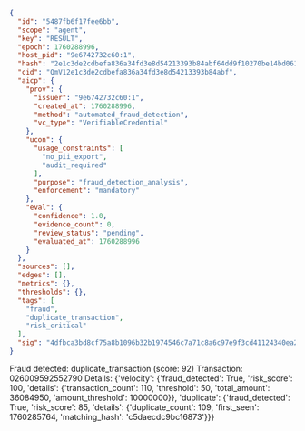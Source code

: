 ```json
{
  "id": "5487fb6f17fee6bb",
  "scope": "agent",
  "key": "RESULT",
  "epoch": 1760288996,
  "host_pid": "9e6742732c60:1",
  "hash": "2e1c3de2cdbefa836a34fd3e8d54213393b84abf64dd9f10270be14bd0615fd2",
  "cid": "QmV12e1c3de2cdbefa836a34fd3e8d54213393b84abf",
  "aicp": {
    "prov": {
      "issuer": "9e6742732c60:1",
      "created_at": 1760288996,
      "method": "automated_fraud_detection",
      "vc_type": "VerifiableCredential"
    },
    "ucon": {
      "usage_constraints": [
        "no_pii_export",
        "audit_required"
      ],
      "purpose": "fraud_detection_analysis",
      "enforcement": "mandatory"
    },
    "eval": {
      "confidence": 1.0,
      "evidence_count": 0,
      "review_status": "pending",
      "evaluated_at": 1760288996
    }
  },
  "sources": [],
  "edges": [],
  "metrics": {},
  "thresholds": {},
  "tags": [
    "fraud",
    "duplicate_transaction",
    "risk_critical"
  ],
  "sig": "4dfbca3bd8cf75a8b1096b32b1974546c7a71c8a6c97e9f3cd41124340ea22a2"
}
```

Fraud detected: duplicate_transaction (score: 92)
Transaction: 026009592552790
Details: {'velocity': {'fraud_detected': True, 'risk_score': 100, 'details': {'transaction_count': 110, 'threshold': 50, 'total_amount': 36084950, 'amount_threshold': 10000000}}, 'duplicate': {'fraud_detected': True, 'risk_score': 85, 'details': {'duplicate_count': 109, 'first_seen': 1760285764, 'matching_hash': 'c5daecdc9bc16873'}}}